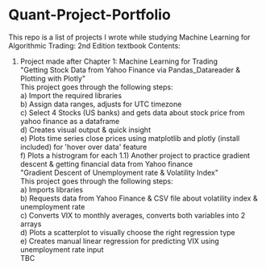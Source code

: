 # Quant-Project-Portfolio

This repo is a list of projects I wrote while studying Machine Learning for Algorithmic Trading: 2nd Edition textbook
Contents: 

1) Project made after Chapter 1: Machine Learning for Trading
<br>"Getting Stock Data from Yahoo Finance via Pandas_Datareader & Plotting with Plotly"
<br> This project goes through the following steps:
  <br> a) Import the required libraries
  <br> b) Assign data ranges, adjusts for UTC timezone
  <br> c) Select 4 Stocks (US banks) and gets data about stock price from yahoo finance as a dataframe
  <br> d) Creates visual output & quick insight
  <br> e) Plots time series close prices using matplotlib and plotly (install included) for 'hover over data' feature
  <br> f) Plots a histrogram for each
1.1) Another project to practice gradient descent & getting financial data from Yahoo finance
<br> "Gradient Descent of Unemployment rate & Volatility Index"
<br> This project goes through the following steps:
<br> a) Imports libraries
<br> b) Requests data from Yahoo Finance & CSV file about volatility index & unemployment rate
<br> c) Converts VIX to monthly averages, converts both variables into 2 arrays
<br> d) Plots a scatterplot to visually choose the right regression type
<br> e) Creates manual linear regression for predicting VIX using unemployment rate input
<br> TBC
